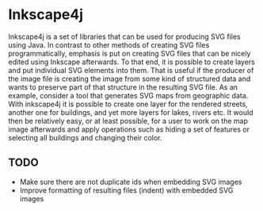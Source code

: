 # Inkscape4j

Inkscape4j is a set of libraries that can be used for producing SVG files
using Java. In contrast to other methods of creating SVG files
programmatically, emphasis is put on creating SVG files that can be nicely
edited using Inkscape afterwards.
To that end, it is possible to create layers and put individual SVG
elements into them.
That is useful if the producer of the image file is creating the image
from some kind of structured data and wants to preserve part of that
structure in the resulting SVG file.
As an example, consider a tool that generates SVG maps from geographic data.
With inkscape4j it is possible to create one layer for the rendered streets,
another one for buildings, and yet more layers for lakes, rivers etc.
It would then be relatively easy, or at least possible, for a user to
work on the map image afterwards and apply operations such as hiding a
set of features or selecting all buildings and changing their color.

## TODO

* Make sure there are not duplicate ids when embedding SVG images
* Improve formatting of resulting files (indent) with embedded SVG images
